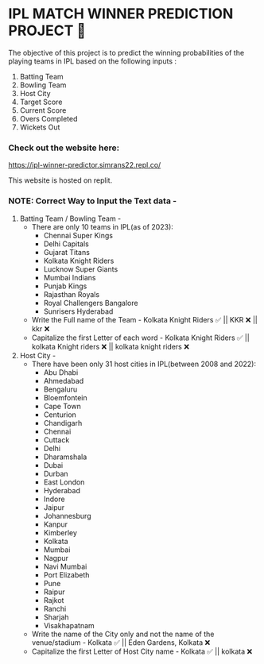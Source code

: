 # IPL MATCH WINNER PREDICTION PROJECT 🏏

The objective of this project is to predict the winning probabilities of the playing teams in IPL based on the following inputs :
1) Batting Team
2) Bowling Team
3) Host City
4) Target Score
5) Current Score
6) Overs Completed
7) Wickets Out

### Check out the website here:

https://ipl-winner-predictor.simrans22.repl.co/

This website is hosted on replit.

### NOTE: Correct Way to Input the Text data -
1. Batting Team / Bowling Team - 
   * There are only 10 teams in IPL(as of 2023):
      - Chennai Super Kings
      - Delhi Capitals
      - Gujarat Titans
      - Kolkata Knight Riders
      - Lucknow Super Giants
      - Mumbai Indians
      - Punjab Kings
      - Rajasthan Royals
      - Royal Challengers Bangalore         
      - Sunrisers Hyderabad
   * Write the Full name of the Team - Kolkata Knight Riders :white_check_mark:  ||  KKR :x:  ||  kkr :x:
   * Capitalize the first Letter of each word - Kolkata Knight Riders :white_check_mark:  ||  kolkata Knight riders :x:  ||  kolkata knight riders :x:
2. Host City -
   * There have been only 31 host cities in IPL(between 2008 and 2022):
      - Abu Dhabi
      - Ahmedabad
      - Bengaluru
      - Bloemfontein
      - Cape Town
      - Centurion
      - Chandigarh
      - Chennai
      - Cuttack
      - Delhi
      - Dharamshala
      - Dubai
      - Durban
      - East London
      - Hyderabad
      - Indore
      - Jaipur
      - Johannesburg
      - Kanpur
      - Kimberley
      - Kolkata
      - Mumbai     
      - Nagpur
      - Navi Mumbai
      - Port Elizabeth
      - Pune
      - Raipur
      - Rajkot
      - Ranchi
      - Sharjah
      - Visakhapatnam
   * Write the name of the City only and not the name of the venue/stadium - Kolkata :white_check_mark:  ||  Eden Gardens, Kolkata :x:
   * Capitalize the first Letter of Host City name - Kolkata :white_check_mark:  ||  kolkata :x:


